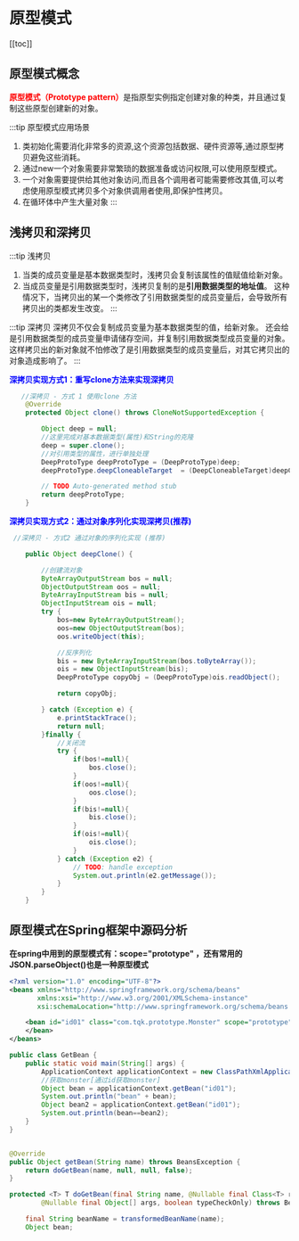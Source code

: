 # 原型模式
[[toc]]
## 原型模式概念
<font color='red'><strong>原型模式（Prototype pattern）</strong></font>是指原型实例指定创建对象的种类，并且通过复制这些原型创建新的对象。

:::tip 原型模式应用场景
1. 类初始化需要消化非常多的资源,这个资源包括数据、硬件资源等,通过原型拷贝避免这些消耗。
2. 通过new一个对象需要非常繁琐的数据准备或访问权限,可以使用原型模式。
3. 一个对象需要提供给其他对象访问,而且各个调用者可能需要修改其值,可以考虑使用原型模式拷贝多个对象供调用者使用,即保护性拷贝。
4. 在循环体中产生大量对象
:::

## 浅拷贝和深拷贝
:::tip 浅拷贝
1. 当类的成员变量是基本数据类型时，浅拷贝会复制该属性的值赋值给新对象。
2. 当成员变量是引用数据类型时，浅拷贝复制的是**引用数据类型的地址值**。
这种情况下，当拷贝出的某一个类修改了引用数据类型的成员变量后，会导致所有拷贝出的类都发生改变。
:::

:::tip 深拷贝
深拷贝不仅会复制成员变量为基本数据类型的值，给新对象。
还会给是引用数据类型的成员变量申请储存空间，并复制引用数据类型成员变量的对象。
这样拷贝出的新对象就不怕修改了是引用数据类型的成员变量后，对其它拷贝出的对象造成影响了。
:::

<font color='blue'><strong>深拷贝实现方式1：重写clone方法来实现深拷贝</strong></font> 

```java
   //深拷贝 - 方式 1 使用clone 方法
    @Override
    protected Object clone() throws CloneNotSupportedException {

        Object deep = null;
        //这里完成对基本数据类型(属性)和String的克隆
        deep = super.clone();
        //对引用类型的属性，进行单独处理
        DeepProtoType deepProtoType = (DeepProtoType)deep;
        deepProtoType.deepCloneableTarget  = (DeepCloneableTarget)deepCloneableTarget.clone();

        // TODO Auto-generated method stub
        return deepProtoType;
    }
``` 
<font color='blue'><strong>深拷贝实现方式2：通过对象序列化实现深拷贝(推荐)</strong></font>  

```java
 //深拷贝 - 方式2 通过对象的序列化实现 (推荐)

    public Object deepClone() {

        //创建流对象
        ByteArrayOutputStream bos = null;
        ObjectOutputStream oos = null;
        ByteArrayInputStream bis = null;
        ObjectInputStream ois = null;
        try {
            bos=new ByteArrayOutputStream();
            oos=new ObjectOutputStream(bos);
            oos.writeObject(this);

            //反序列化
            bis = new ByteArrayInputStream(bos.toByteArray());
            ois = new ObjectInputStream(bis);
            DeepProtoType copyObj = (DeepProtoType)ois.readObject();

            return copyObj;

        } catch (Exception e) {
            e.printStackTrace();
            return null;
        }finally {
            //关闭流
            try {
                if(bos!=null){
                    bos.close();
                }
                if(oos!=null){
                    oos.close();
                }
                if(bis!=null){
                    bis.close();
                }
                if(ois!=null){
                    ois.close();
                }
            } catch (Exception e2) {
                // TODO: handle exception
                System.out.println(e2.getMessage());
            }
        }
    }
``` 

## 原型模式在Spring框架中源码分析

**在spring中用到的原型模式有：scope="prototype" ，还有常用的JSON.parseObject()也是一种原型模式**

```xml
<?xml version="1.0" encoding="UTF-8"?>
<beans xmlns="http://www.springframework.org/schema/beans"
       xmlns:xsi="http://www.w3.org/2001/XMLSchema-instance"
       xsi:schemaLocation="http://www.springframework.org/schema/beans http://www.springframework.org/schema/beans/spring-beans.xsd">

	<bean id="id01" class="com.tqk.prototype.Monster" scope="prototype">
	</bean>
</beans>
```

```java
public class GetBean {
	public static void main(String[] args) {
		ApplicationContext applicationContext = new ClassPathXmlApplicationContext("bean.xml");
		//获取monster[通过id获取monster]
		Object bean = applicationContext.getBean("id01");
		System.out.println("bean" + bean);
		Object bean2 = applicationContext.getBean("id01");
		System.out.println(bean==bean2);
	}
}


@Override
public Object getBean(String name) throws BeansException {
    return doGetBean(name, null, null, false);
}

protected <T> T doGetBean(final String name, @Nullable final Class<T> requiredType,
        @Nullable final Object[] args, boolean typeCheckOnly) throws BeansException {

    final String beanName = transformedBeanName(name);
    Object bean;
```
